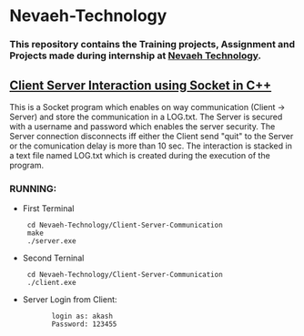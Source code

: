 # Nevaeh-Technology

###    This repository contains the Training projects, Assignment and Projects made during internship at [Nevaeh Technology](http://nevaehtech.com/).



## [Client Server Interaction using Socket in C++](https://github.com/charlie219/Nevaeh-Technology/tree/main/Client-Server-Communication)
        
   This is a Socket program which enables on way communication (Client -> Server) and store the communication in a LOG.txt. The Server is secured with a username and password which enables the server security. The Server connection disconnects iff either the Client send "quit" to the Server or the comunication delay is more than 10 sec. The interaction is stacked in a text file named LOG.txt which is created during the execution of the program.
        
   ### RUNNING:
     
   - First Terminal
          
          cd Nevaeh-Technology/Client-Server-Communication
          make
          ./server.exe
          
   - Second Terninal
     
          cd Nevaeh-Technology/Client-Server-Communication
          ./client.exe
          
   - Server Login from Client:
   
                login as: akash     
                Password: 123455
